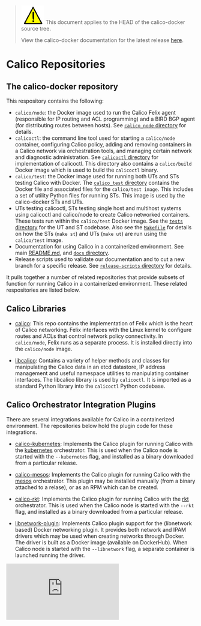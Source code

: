<!--- master only -->
> ![warning](images/warning.png) This document applies to the HEAD of the calico-docker source tree.
>
> View the calico-docker documentation for the latest release [here](https://github.com/projectcalico/calico-docker/blob/v0.14.0/README.md).
<!--- else
> You are viewing the calico-docker documentation for release **release**.
<!--- end of master only -->

# Calico Repositories

## The calico-docker repository

This respository contains the following:

- `calico/node`: the Docker image used to run the Calico Felix agent 
  (responsible for IP routing and ACL programming) and a BIRD BGP agent (for 
  distributing routes between hosts).  See [`calico_node` directory](../calico_node)
  for details.
- `calicoctl`: the command line tool used for starting a `calico/node`
  container, configuring Calico policy, adding and removing containers in a 
  Calico network via orchestration tools, and managing certain network and 
  diagnostic administration.  See [`calicoctl` directory](../calicoctl) for
  implementation of calicoctl.  This directory also contains a `calico/build` 
  Docker image which is used to build the `calicoctl` binary.
- `calico/test`: the Docker image used for running both UTs and STs testing
  Calico with Docker.  The [`calico_test` directory](../calico_test) contains 
  the Docker file and associated files for the `calico/test image`.  This 
  includes a set of utility Python files for running STs.  This image is used 
  by the calico-docker STs and UTs.
- UTs testing calicoctl, STs testing single host and multihost systems
  using calicoctl and calico/node to create Calico networked containers.  These
  tests run within the `calico/test` Docker image.  See the [`tests` directory](../tests)
  for the UT and ST codebase.  Also see the [`Makefile`](../Makefile) for
  details on how the STs (`make st`) and UTs (`make ut`) are run using the 
  `calico/test` image.
- Documentation for using Calico in a containerized environment.  See 
  main [README.md](../README.md), and [`docs` directory](../docs).
- Release scripts used to validate our documentation and to cut a new branch
  for a specific release.  See [`release-scripts` directory](../release-scripts)
  for details.

It pulls together a number of related repositories that provide subsets of
function for running Calico in a containerized environment.  These related 
respositories are listed below.

## Calico Libraries

 - [calico](https://github.com/projectcalico/calico): This repo contains the
   implementation of Felix which is the heart of Calico networking.  Felix 
   interfaces with the Linux kernel to configure routes and ACLs 
   that control network policy connectivity. In `calico/node`, Felix runs as a 
   separate process.  It is installed directly into the `calico/node` image.

 - [libcalico](https://github.com/projectcalico/libcalico): Contains a variety
   of helper methods and classes for manipulating the Calico data in an etcd
   datastore, IP address management and useful namespace utilities to 
   manipulating container interfaces.  The libcalico library is used by
   `calicoctl`.  It is imported as a standard Python library into the 
   `calicoctl` Python codebase.

## Calico Orchestrator Integration Plugins

There are several integrations available for Calico in a containerized 
environment.  The repositories below hold the plugin code for these 
integrations.

 - [calico-kubernetes](https://github.com/projectcalico/calico-kubernetes): 
   Implements the Calico plugin for running Calico with the 
   [kubernetes](https://github.com/kubernetes/kubernetes) orchestrator. This is 
   used when the Calico node is started with the `--kubernetes` flag, and
   installed as a binary downloaded from a particular release.

 - [calico-mesos](https://github.com/projectcalico/calico-mesos): Implements 
   the Calico plugin for running Calico with the [mesos](https://github.com/apache/mesos) 
   orchestrator.  This plugin may be installed manually (from a binary attached
   to a relase), or as an RPM which can be created.

 - [calico-rkt](https://github.com/projectcalico/calico-rkt): Implements the 
   Calico plugin for running Calico with the [rkt](https://github.com/coreos/rkt) 
   orchestrator. This is used when the Calico node is started with the `--rkt` 
   flag, and installed as a binary downloaded from a particular release.

 - [libnetwork-plugin](https://github.com/projectcalico/libnetwork-plugin): 
   Implements Calico plugin support for the (libnetwork based) Docker 
   networking plugin.  It provides both network and IPAM drivers which may
   be used when creating networks through Docker.  The driver is built as a
   Docker image (available on DockerHub).  When Calico node is started with the
   `--libnetwork` flag, a separate container is launched running the driver.

[![Analytics](https://ga-beacon.appspot.com/UA-52125893-3/calico-docker/docs/RepoStructure.md?pixel)](https://github.com/igrigorik/ga-beacon)
